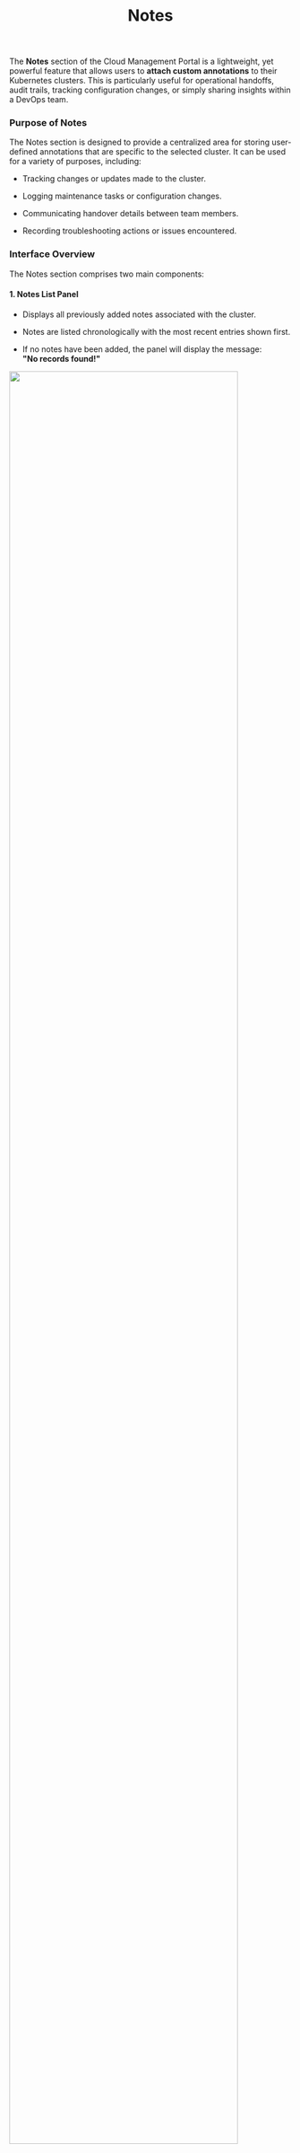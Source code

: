 ﻿---
title: Notes
sidebar_label: Notes
sidebar_position: 7
---

The **Notes** section of the Cloud Management Portal is a lightweight, yet powerful feature that allows users to **attach custom annotations** to their Kubernetes clusters. This is particularly useful for operational handoffs, audit trails, tracking configuration changes, or simply sharing insights within a DevOps team.

### **Purpose of Notes**

The Notes section is designed to provide a centralized area for storing user-defined annotations that are specific to the selected cluster. It can be used for a variety of purposes, including:

-   Tracking changes or updates made to the cluster.
    
-   Logging maintenance tasks or configuration changes.
    
-   Communicating handover details between team members.
    
-   Recording troubleshooting actions or issues encountered.

### **Interface Overview**

The Notes section comprises two main components:

#### **1. Notes List Panel**

-   Displays all previously added notes associated with the cluster.
    
-   Notes are listed chronologically with the most recent entries shown first.
    
-   If no notes have been added, the panel will display the message:  
    **"No records found!"**

<img src="/user-guide/kubernetes/cluster-options/notes/Image-01.JPG" width="90%" />

#### **2. Add Notes Panel**

-   Allows users to input new notes.
    
-   The **Note** field is mandatory and accepts free-text input.
    
-   A tool-tip icon provides additional guidance on what to enter.
    
-   After writing the note, click the **"Add"** button to save it.
 
<img src="/user-guide/kubernetes/cluster-options/notes/Image-02.JPG" width="50%" />
 
Once saved, the note appears in the Notes List Panel and is associated permanently with the cluster until manually removed.

